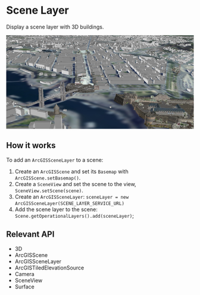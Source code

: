 # Scene Layer

Display a scene layer with 3D buildings.
  
<img src="SceneLayer.png"/>

## How it works

To add an `ArcGISSceneLayer` to a scene:


  1. Create an `ArcGISScene` and set its `Basemap` with `ArcGISScene.setBasemap()`.
  2. Create a `SceneView` and set the scene to the view, `SceneView.setScene(scene)`.
  3. Create an `ArcGISSceneLayer`:  `sceneLayer = new ArcGISSceneLayer(SCENE_LAYER_SERVICE_URL)`
  4. Add the scene layer to the scene: `Scene.getOperationalLayers().add(sceneLayer)`;


## Relevant API


  * 3D
  * ArcGISScene
  * ArcGISSceneLayer
  * ArcGISTiledElevationSource
  * Camera
  * SceneView
  * Surface

